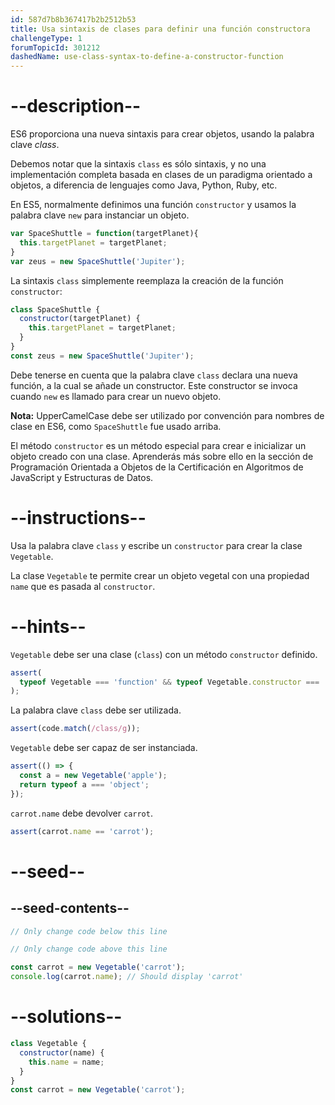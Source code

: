 ```yaml
---
id: 587d7b8b367417b2b2512b53
title: Usa sintaxis de clases para definir una función constructora
challengeType: 1
forumTopicId: 301212
dashedName: use-class-syntax-to-define-a-constructor-function
---
```


# --description--

ES6 proporciona una nueva sintaxis para crear objetos, usando la palabra clave <dfn>class</dfn>.

Debemos notar que la sintaxis `class` es sólo sintaxis, y no una implementación completa basada en clases de un paradigma orientado a objetos, a diferencia de lenguajes como Java, Python, Ruby, etc.

En ES5, normalmente definimos una función `constructor` y usamos la palabra clave `new` para instanciar un objeto.

```js
var SpaceShuttle = function(targetPlanet){
  this.targetPlanet = targetPlanet;
}
var zeus = new SpaceShuttle('Jupiter');
```

La sintaxis `class` simplemente reemplaza la creación de la función `constructor`:

```js
class SpaceShuttle {
  constructor(targetPlanet) {
    this.targetPlanet = targetPlanet;
  }
}
const zeus = new SpaceShuttle('Jupiter');
```

Debe tenerse en cuenta que la palabra clave `class` declara una nueva función, a la cual se añade un constructor. Este constructor se invoca cuando `new` es llamado para crear un nuevo objeto.

**Nota:** UpperCamelCase debe ser utilizado por convención para nombres de clase en ES6, como `SpaceShuttle` fue usado arriba.

El método `constructor` es un método especial para crear e inicializar un objeto creado con una clase. Aprenderás más sobre ello en la sección de Programación Orientada a Objetos de la Certificación en Algoritmos de JavaScript y Estructuras de Datos.

# --instructions--

Usa la palabra clave `class` y escribe un `constructor` para crear la clase `Vegetable`.

La clase `Vegetable` te permite crear un objeto vegetal con una propiedad `name` que es pasada al `constructor`.

# --hints--

`Vegetable` debe ser una clase (`class`) con un método `constructor` definido.

```js
assert(
  typeof Vegetable === 'function' && typeof Vegetable.constructor === 'function'
);
```

La palabra clave `class` debe ser utilizada.

```js
assert(code.match(/class/g));
```

`Vegetable` debe ser capaz de ser instanciada.

```js
assert(() => {
  const a = new Vegetable('apple');
  return typeof a === 'object';
});
```

`carrot.name` debe devolver `carrot`.

```js
assert(carrot.name == 'carrot');
```

# --seed--

## --seed-contents--

```js
// Only change code below this line

// Only change code above this line

const carrot = new Vegetable('carrot');
console.log(carrot.name); // Should display 'carrot'
```

# --solutions--

```js
class Vegetable {
  constructor(name) {
    this.name = name;
  }
}
const carrot = new Vegetable('carrot');
```

